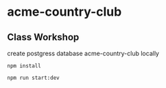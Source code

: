 # acme-country-club

## Class Workshop

create postgress database acme-country-club locally

``` npm install ```

``` npm run start:dev ```
